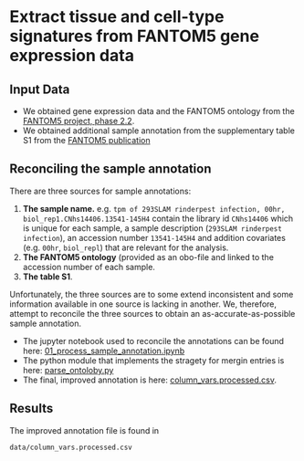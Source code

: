 # Extract tissue and cell-type signatures from FANTOM5 gene expression data

## Input Data
* We obtained gene expression data and the FANTOM5 ontology from the [FANTOM5 project, phase 2.2](http://fantom.gsc.riken.jp/5/datafiles/phase2.2/). 
* We obtained additional sample annotation from the supplementary table S1 from the [FANTOM5 publication](https://doi.org/10.1038/nature13182)

## Reconciling the sample annotation
There are three sources for sample annotations:
1. **The sample name.** e.g. `tpm of 293SLAM rinderpest infection, 00hr, biol_rep1.CNhs14406.13541-145H4`
contain the library id `CNhs14406` which is unique for each sample, a sample description (`293SLAM rinderpest infection`), an accession number `13541-145H4` and
addition covariates (e.g. `00hr`, `biol_repl`) that are relevant for the analysis.
2. **The FANTOM5 ontology** (provided as an obo-file and linked to the accession number of each sample. 
3. **The table S1**. 

Unfortunately, the three sources are to some extend inconsistent and some information available in one source is lacking in another. We, therefore, attempt to reconcile the three sources to obtain an as-accurate-as-possible sample annotation. 

* The jupyter notebook used to reconcile the annotations can be found here: [01_process_sample_annotation.ipynb](notebooks/01_process_sample_annotation.ipynb)
* The python module that implements the stragety for mergin entries is here: [parse_ontoloby.py](pyfantom/parse_ontology.py)
* The final, improved annotation is here: [column_vars.processed.csv](data/column_vars.processed.csv). 


## Results
The improved annotation file is found in
```
data/column_vars.processed.csv
```

